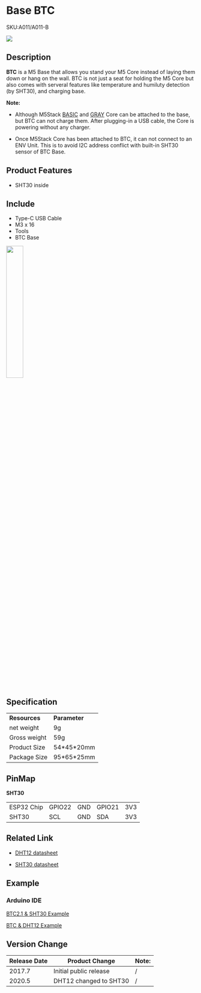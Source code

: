 # Base BTC

<el-tag effect="plain">SKU:A011/A011-B</el-tag>

<div class="product_pic"><img src="assets/img/product_pics/base/btc/base_btc_01.webp"></div>

##  Description

**BTC** is a M5 Base that allows you stand your M5 Core instead of laying them down or hang on the wall. BTC is not just a seat for holding the M5 Core but also comes with serveral features like temperature and humiluty detection (by SHT30), and charging base.

**Note:**

- Although M5Stack [BASIC](https://docs.m5stack.com/#/en/core/basic) and [GRAY](https://docs.m5stack.com/#/en/core/gray) Core can be attached to the base, but BTC can not charge them. After plugging-in a USB cable, the Core is powering without any charger.

- Once M5Stack Core has been attached to BTC, it can not connect to an ENV Unit. This is to avoid I2C address conflict with built-in SHT30 sensor of BTC Base.

## Product Features

-  SHT30 inside

## Include

-  Type-C USB Cable
-  M3 x 16
-  Tools
-  BTC Base

<img src="assets/img/product_pics/base/btc/base_btc_02.webp" width="30%">

## Specification

<table>
   <tr style="font-weight:bold">
      <td>Resources</td>
      <td>Parameter</td>
   </tr>
   <tr>
      <td>net weight</td>
      <td>9g</td>
   </tr>
   <tr>
      <td>Gross weight</td>
      <td>59g</td>
   </tr>
   <tr>
      <td>Product Size</td>
      <td>54*45*20mm</td>
   </tr>
   <tr>
      <td>Package Size</td>
      <td>95*65*25mm</td>
   </tr>
 </table>

## PinMap

**SHT30**

<table>
 <tr><td>ESP32 Chip</td><td>GPIO22</td><td>GND</td><td>GPIO21</td><td>3V3</td></tr>
 <tr><td>SHT30</td><td>SCL</td><td>GND</td><td>SDA</td><td>3V3</td></tr>
</table>


## Related Link

- [DHT12 datasheet](https://m5stack.oss-cn-shenzhen.aliyuncs.com/resource/docs/datasheet/hat/DHT12_en.pdf)

- [SHT30 datasheet](https://m5stack.oss-cn-shenzhen.aliyuncs.com/resource/docs/datasheet/unit/SHT3x_Datasheet_digital.pdf)

## Example

### Arduino IDE

[BTC2.1 & SHT30 Example](https://github.com/m5stack/M5-ProductExampleCodes/tree/master/Base/BTC/Arduino/BTC2.1)

[BTC & DHT12 Example](https://github.com/m5stack/M5-ProductExampleCodes/tree/master/Base/BTC/Arduino/BTC)

## Version Change

<table>
   <thead>
      <tr> 
         <th>Release Date</th>
         <th>Product Change</th>
         <th>Note:</th>
      </tr>
   </thead>    
   <tbody>
      <tr>
         <td>2017.7</td>
         <td>Initial public release</td>
         <td>/</td>
      </tr>
      <tr>
         <td>2020.5</td>
         <td>DHT12 changed to SHT30</td>
         <td>/</td>
      </tr>
   <tbody>
</table>


<script>

   var purchase_link = 'https://m5stack.com/collections/m5-base/products/btc-standing-base';

   anchor_search(purchase_link);
   scrollFunc();

</script>